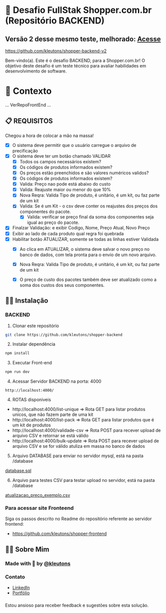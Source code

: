 # 🚀 Desafio FullStak Shopper.com.br (Repositório BACKEND)

## Versão 2 desse mesmo teste, melhorado: [Acesse](https://github.com/kleutons/shopper-backend-v2)
https://github.com/kleutons/shopper-backend-v2

Bem-vindo(a). Este é o desafio BACKEND, para a Shopper.com.br!
O objetivo deste desafio é um teste técnico para avaliar habilidades em desenvolvimento de software.

# 🧠 Contexto
... VerRepoFrontEnd ...

## 📋 REQUISITOS

Chegou a hora de colocar a mão na massa!
- [x] O sistema deve permitir que o usuário carregue o arquivo de precificação
- [x] O sistema deve ter um botão chamado VALIDAR
    - [x] Todos os campos necessários existem?
    - [x] Os códigos de produtos informados existem?
    - [x] Os preços estão preenchidos e são valores numéricos validos? 
    - [x] Os códigos de produtos informados existem?
    - [x] Valida: Preço nao pode está abaixo do custo
    - [x] Valida: Reajuste maior ou menor do que 10%
    - [x] Nova Reqra: Valida Tipo de produto, é unitário, é um kit, ou faz parte de um kit
    - [x] Valida: Se é um Kit - o csv deve conter os reajustes dos preços dos componentes do pacote.
        - [x] Valida: verificar se preço final da soma dos componentes seja igual ao preço do pacote.
- [x] Finalzar Validação: e exibir Codigo, Nome, Preço Atual, Novo Preço
- [x] Exibir ao lado de cada produto qual regra foi quebrada
- [x] Habilitar botão ATUALIZAR, somente se todas as linhas estiver Validada
    - [x] Ao clica em ATUALIZAR, o sistema deve salvar o novo preço no banco de dados, com tela pronta para o envio de um novo arquivo. 
    - [x] Nova Reqra: Valida Tipo de produto, é unitário, é um kit, ou faz parte de um kit
    - [x] O preço de custo dos pacotes também deve ser atualizado como a soma dos custos dos seus componentes. 


## 👨‍💻 Instalação

### BACKEND

1. Clonar este repositório
```bash
git clone https://github.com/kleutons/shopper-backend
```

2. Instalar dependência 
```bash
npm install
```

3. Executar Front-end
```bash
npm run dev
```

4. Acessar Servidor BACKEND na porta: 4000
```
http://localhost:4000/
```

4. ROTAS disponiveis
- http://localhost:4000/list-unique  => Rota GET para listar produtos unicos, que não fazem parte de uma kit
- http://localhost:4000/list-pack    => Rota GET para listar produtos que é um kit de produtos
- http://localhost:4000/validade-csv  => Rota POST para recever upload de arquivo CSV e retornar se está válido
- http://localhost:4000/bulk-update  => Rota POST para recever upload de arquivo CSV e se for válido atuliza em massa no banco de dados

5. Arquivo DATABASE para enviar no servidor mysql, está na pasta /database

[database.sql](./database/database.sql)

6. Arquivo para testes CSV para testar upload no servidor, está na pasta /database

[atualizacao_preco_exemplo.csv](./database/atualizacao_preco_exemplo.csv)


### Para acessar site Fronteend
Siga os passos descrito no Readme do repositório referente ao servidor frontend: 
- https://github.com/kleutons/shopper-frontend

## 👨‍💻 Sobre Mim
### Made with 💙 by [@kleutons](https://github.com/kleutons)

### Contato
- [LinkedIn](https://www.linkedin.com/in/kleuton-novais/)
- [Portfólio](https://kleuton.dev)

###
Estou ansioso para receber feedback e sugestões sobre esta solução.